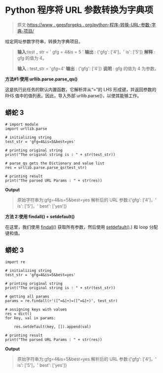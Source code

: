 # Python 程序将 URL 参数转换为字典项

> 原文:[https://www . geesforgeks . org/python-程序-转换-URL-参数-字典-项目/](https://www.geeksforgeeks.org/python-program-to-convert-url-parameters-to-dictionary-items/)

给定网址参数字符串，转换为字典项目。

> **输入**:test _ str = ' gfg = 4&is = 5 '
> **输出** : {'gfg': ['4']，' is': ['5']}
> **解释** : gfg 的值为 4。
> 
> **输入** : test_str = 'gfg=4'
> **输出** : {'gfg': ['4']}
> **说明** : gfg 的值为 4 为参数。

**方法#1:使用 urllib.parse.parse_qs()**

这是执行此任务的默认内置函数，它解析并从“=”的 LHS 形成键，并返回参数的 RHS 值中的值列表。因此，导入外部 urllib.parse()，以使其能够工作。

## 蟒蛇 3

```
# import module
import urllib.parse

# initializing string
test_str = 'gfg=4&is=5&best=yes'

# printing original string
print("The original string is : " + str(test_str))

# parse_qs gets the Dictionary and value list
res = urllib.parse.parse_qs(test_str)

# printing result
print("The parsed URL Params : " + str(res))
```

**Output**

> 原始字符串为:gfg=4&is=5&best=yes
> 解析后的 URL 参数:{'gfg': ['4']，' is': ['5']，' best': ['yes']}

**方法 2:使用 findall() + setdefault()**

在这里，我们使用 [findall()](https://www.geeksforgeeks.org/regular-expressions-python-set-1-search-match-find/#:~:text=findall()%20%3A%20Return%20all%20non,(Source%20%3A%20Python%20Docs).) 获取所有参数，然后使用 [setdefault()](https://www.geeksforgeeks.org/python-dictionary-setdefault-method/#:~:text=Dictionary%20in%20Python%20is%20an,the%20key%20is%20in%20dictionary).) 和 loop 分配键和值。

## 蟒蛇 3

```
import re

# initializing string
test_str = 'gfg=4&is=5&best=yes'

# printing original string
print("The original string is : " + str(test_str))

# getting all params
params = re.findall(r'([^=&]+)=([^=&]+)', test_str)

# assigning keys with values
res = dict()
for key, val in params:

    res.setdefault(key, []).append(val)

# printing result
print("The parsed URL Params : " + str(res))
```

**Output**

> 原始字符串为:gfg=4&is=5&best=yes
> 解析后的 URL 参数:{'gfg': ['4']，' is': ['5']，' best': ['yes']}